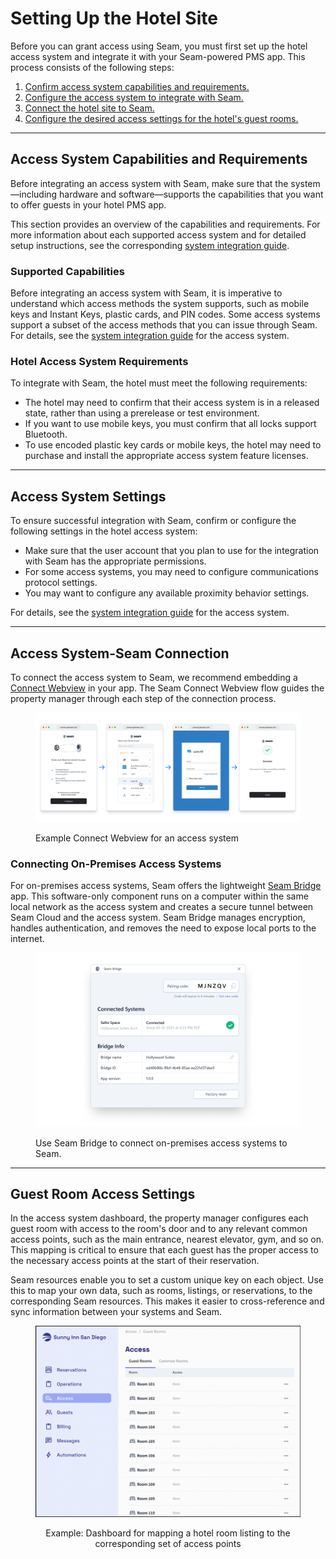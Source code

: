 # Setting Up the Hotel Site

Before you can grant access using Seam, you must first set up the hotel access system and integrate it with your Seam-powered PMS app. This process consists of the following steps:

1. [Confirm access system capabilities and requirements.](setting-up-the-hotel-site.md#access-system-capabilities-and-requirements)
2. [Configure the access system to integrate with Seam.](setting-up-the-hotel-site.md#access-system-settings)
3. [Connect the hotel site to Seam.](setting-up-the-hotel-site.md#access-system-seam-connection)
4. [Configure the desired access settings for the hotel's guest rooms.](setting-up-the-hotel-site.md#guest-room-access-settings)

***

## Access System Capabilities and Requirements

Before integrating an access system with Seam, make sure that the system—including hardware and software—supports the capabilities that you want to offer guests in your hotel PMS app.

This section provides an overview of the capabilities and requirements. For more information about each supported access system and for detailed setup instructions, see the corresponding [system integration guide](../../device-and-system-integration-guides/overview.md#access-control-systems).

### Supported Capabilities

Before integrating an access system with Seam, it is imperative to understand which access methods the system supports, such as mobile keys and Instant Keys, plastic cards, and PIN codes. Some access systems support a subset of the access methods that you can issue through Seam. For details, see the [system integration guide](../../device-and-system-integration-guides/overview.md#access-control-systems) for the access system.

### Hotel Access System Requirements

To integrate with Seam, the hotel must meet the following requirements:

* The hotel may need to confirm that their access system is in a released state, rather than using a prerelease or test environment.
* If you want to use mobile keys, you must confirm that all locks support Bluetooth.
* To use encoded plastic key cards or mobile keys, the hotel may need to purchase and install the appropriate access system feature licenses.

***

## Access System Settings

To ensure successful integration with Seam, confirm or configure the following settings in the hotel access system:

* Make sure that the user account that you plan to use for the integration with Seam has the appropriate permissions.
* For some access systems, you may need to configure communications protocol settings.
* You may want to configure any available proximity behavior settings.

For details, see the [system integration guide](../../device-and-system-integration-guides/overview.md#access-control-systems) for the access system.

***

## Access System-Seam Connection

To connect the access system to Seam, we recommend embedding a [Connect Webview](../../core-concepts/connect-webviews/) in your app. The Seam Connect Webview flow guides the property manager through each step of the connection process.

<figure><img src="../../.gitbook/assets/connect-saltoks.png" alt="Example Connect Webview for an access system"><figcaption><p>Example Connect Webview for an access system</p></figcaption></figure>

### Connecting On-Premises Access Systems

For on-premises access systems, Seam offers the lightweight [Seam Bridge](../../capability-guides/seam-bridge.md) app. This software-only component runs on a computer within the same local network as the access system and creates a secure tunnel between Seam Cloud and the access system. Seam Bridge manages encryption, handles authentication, and removes the need to expose local ports to the internet.

<figure><img src="../../.gitbook/assets/seam-bridge-client.png" alt="Use Seam Bridge to connect on-premises access systems to Seam."><figcaption><p>Use Seam Bridge to connect on-premises access systems to Seam.</p></figcaption></figure>

***

## Guest Room Access Settings

In the access system dashboard, the property manager configures each guest room with access to the room's door and to any relevant common access points, such as the main entrance, nearest elevator, gym, and so on. This mapping is critical to ensure that each guest has the proper access to the necessary access points at the start of their reservation.&#x20;

Seam resources enable you to set a custom unique key on each object. Use this to map your own data, such as rooms, listings, or reservations, to the corresponding Seam resources. This makes it easier to cross-reference and sync information between your systems and Seam.

<div align="center" data-full-width="false"><figure><img src="../../.gitbook/assets/Map room to common rooms2.gif" alt="" width="563"><figcaption><p>Example: Dashboard for mapping a hotel room listing to the corresponding set of access points</p></figcaption></figure></div>
